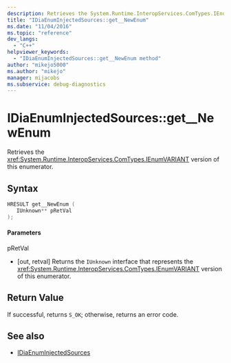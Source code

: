 ```yaml
---
description: Retrieves the System.Runtime.InteropServices.ComTypes.IEnumVARIANT version of the injected sources enumerator.
title: "IDiaEnumInjectedSources::get__NewEnum"
ms.date: "11/04/2016"
ms.topic: "reference"
dev_langs:
  - "C++"
helpviewer_keywords:
  - "IDiaEnumInjectedSources::get__NewEnum method"
author: "mikejo5000"
ms.author: "mikejo"
manager: mijacobs
ms.subservice: debug-diagnostics
---
```


# IDiaEnumInjectedSources::get__NewEnum

Retrieves the <xref:System.Runtime.InteropServices.ComTypes.IEnumVARIANT> version of this enumerator.

## Syntax

```c++
HRESULT get__NewEnum ( 
   IUnknown** pRetVal
);
```

#### Parameters

pRetVal
- [out, retval] Returns the `IUnknown` interface that represents the <xref:System.Runtime.InteropServices.ComTypes.IEnumVARIANT> version of this enumerator.

## Return Value

If successful, returns `S_OK`; otherwise, returns an error code.

## See also

- [IDiaEnumInjectedSources](../../debugger/debug-interface-access/idiaenuminjectedsources.md)
